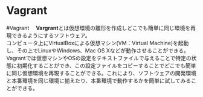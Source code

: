 Vagrant
========================================================================
#Vagrant
　**Vargrant**とは仮想環境の雛形を作成しどこでも簡単に同じ環境を再現できるようにするソフトウェア。   
コンピュータ上にVirtualBoxによる仮想マシン(VM：Virtual Machine)を起動し、その上でLinuxやWindows、Mac OS Xなどが動作させることができる。Vagrantでは仮想マシンやOSの設定をテキストファイルで与えることで特定の状態に初期化することができ、この設定ファイルをコピーすることでどこでも簡単に同じ仮想環境を再現することができる。これにより、ソフトウェアの開発環境と本番環境を同じ環境に揃えたり、本番環境で動作するかを簡単に試してみることができる。
